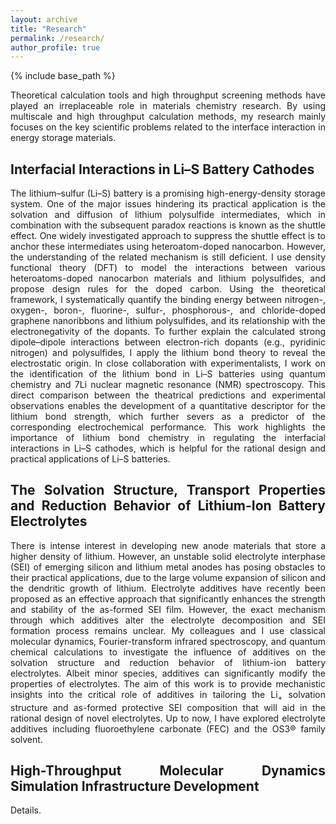 ```yaml
---
layout: archive
title: "Research"
permalink: /research/
author_profile: true
---
```


{% include base_path %}
<style>body {text-align: justify}</style>

Theoretical calculation tools and high throughput screening methods have played an irreplaceable role in materials chemistry research. By using multiscale and high throughput calculation methods, my research mainly focuses on the key scientific problems related to the interface interaction in energy storage materials.
 
## Interfacial Interactions in Li–S Battery Cathodes
 
The lithium–sulfur (Li–S) battery is a promising high-energy-density storage system. One of the major issues hindering its practical application is the solvation and diffusion of lithium polysulfide intermediates, which in combination with the subsequent paradox reactions is known as the shuttle effect. One widely investigated approach to suppress the shuttle effect is to anchor these intermediates using heteroatom-doped nanocarbon. However, the understanding of the related mechanism is still deficient. I use density functional theory (DFT) to model the interactions between various heteroatoms-doped nanocarbon materials and lithium polysulfides, and propose design rules for the doped carbon. Using the theoretical framework, I systematically quantify the binding energy between nitrogen-, oxygen-, boron-, fluorine-, sulfur-, phosphorous-, and chloride-doped graphene nanoribbons and lithium polysulfides, and its relationship with the electronegativity of the dopants. To further explain the calculated strong dipole–dipole interactions between electron-rich dopants (e.g., pyridinic nitrogen) and polysulfides, I apply the lithium bond theory to reveal the electrostatic origin. In close collaboration with experimentalists, I work on the identification of the lithium bond in Li–S batteries using quantum chemistry and 7Li nuclear magnetic resonance (NMR) spectroscopy. This direct comparison between the theatrical predictions and experimental observations enables the development of a quantitative descriptor for the lithium bond strength, which further severs as a predictor of the corresponding electrochemical performance. This work highlights the importance of lithium bond chemistry in regulating the interfacial interactions in Li–S cathodes, which is helpful for the rational design and practical applications of Li–S batteries.

## The Solvation Structure, Transport Properties and Reduction Behavior of Lithium-Ion Battery Electrolytes

There is intense interest in developing new anode materials that store a higher density of lithium. However, an unstable solid electrolyte interphase (SEI) of emerging silicon and lithium metal anodes has posing obstacles to their practical applications, due to the large volume expansion of silicon and the dendritic growth of lithium. Electrolyte additives have recently been proposed as an effective approach that significantly enhances the strength and stability of the as-formed SEI film. However, the exact mechanism through which additives alter the electrolyte decomposition and SEI formation process remains unclear. My colleagues and I use classical molecular dynamics, Fourier-transform infrared spectroscopy, and quantum chemical calculations to investigate the influence of additives on the solvation structure and reduction behavior of lithium-ion battery electrolytes. Albeit minor species, additives can significantly modify the properties of electrolytes. The aim of this work is to provide mechanistic insights into the critical role of additives in tailoring the Li<sub>+</sub> solvation structure and as-formed protective SEI composition that will aid in the rational design of novel electrolytes. Up to now, I have explored electrolyte additives including fluoroethylene carbonate (FEC) and the OS3&reg; family solvent.

## High-Throughput Molecular Dynamics Simulation Infrastructure Development

Details.
